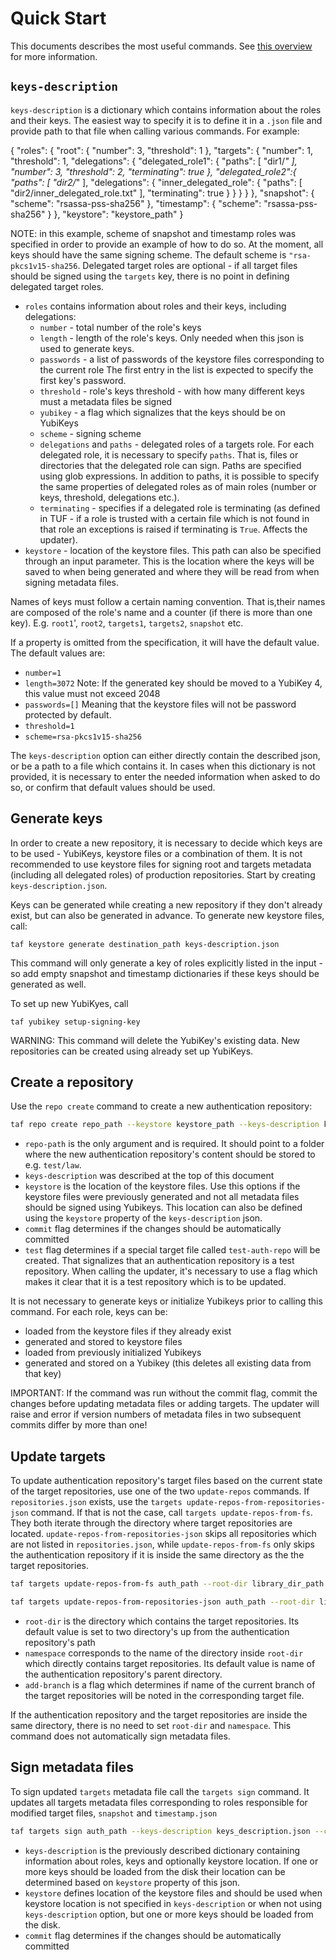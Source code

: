 # Quick Start

This documents describes the most useful commands. See [this overview](repo-creation-and-update-util.md) for more information.

## `keys-description`

`keys-description` is a dictionary which contains information about the roles and their keys. The easiest way to specify it is to define it in a `.json` file and provide path to that file when calling various commands. For example:

{
	"roles": {
  	"root": {
  	  "number": 3,
			"threshold": 1
  	},
  	"targets": {
			"number": 1,
			"threshold": 1,
			"delegations": {
				"delegated_role1": {
					"paths": [
						"dir1/*"
						],
					"number": 3,
					"threshold": 2,
          "terminating": true
				},
				"delegated_role2":{
					"paths": [
						"dir2/*"
					],
					"delegations": {
						"inner_delegated_role": {
							"paths": [
								"dir2/inner_delegated_role.txt"
							],
              "terminating": true
						}
					}
				}
			}
  	},
  	"snapshot": {
			"scheme": "rsassa-pss-sha256"
		},
  	"timestamp": {
			"scheme": "rsassa-pss-sha256"
		}
	},
	"keystore": "keystore_path"
}

NOTE: in this example, scheme of snapshot and timestamp roles was specified in order to provide
an example of how to do so. At the moment, all keys should have the same signing scheme.
The default scheme is `"rsa-pkcs1v15-sha256`. Delegated target roles are optional - if all target files
should be signed using the `targets` key, there is no point in defining delegated target roles.

- `roles` contains information about roles and their keys, including delegations:
  -  `number` - total number of the role's keys
  - `length` - length of the role's keys. Only needed when this json is used to generate keys.
  - `passwords` - a list of passwords of the keystore files corresponding to the current role The first entry in the list is expected to specify the first key's password.
  - `threshold` - role's keys threshold - with how many different keys must a metadata files be signed
  - `yubikey` - a flag which signalizes that the keys should be on YubiKeys
  - `scheme` - signing scheme
  - `delegations` and `paths` - delegated roles of a targets role. For each delegated role, it is necessary to specify `paths`. That is, files or directories that the delegated role can sign. Paths are specified using glob expressions. In addition to paths, it is possible to specify the same properties of delegated roles as of main roles (number or keys, threshold, delegations etc.).
  - `terminating` - specifies if a delegated role is terminating (as defined in TUF - if a role is trusted with a certain file which is not found in that role an exceptions is raised if terminating is `True`. Affects the updater).
- `keystore` - location of the keystore files. This path can also be specified through an input parameter. This is the location where the keys will be saved to when being generated and where they will be read from when signing metadata files.

Names of keys must follow a certain naming convention. That is,their names are composed of the role's name
and a counter (if there is more than one key). E.g. `root1`', `root2`, `targets1`, `targets2`, `snapshot` etc.

If a property is omitted from the specification, it will have the default value. The default values are:
- `number=1`
- `length=3072` Note: If the generated key should be moved to a YubiKey 4, this value must not exceed 2048
- `passwords=[]` Meaning that the keystore files will not be password protected by default.
- `threshold=1`
- `scheme=rsa-pkcs1v15-sha256`

The `keys-description` option can either directly contain the described json, or be a path to a file
which contains it.
In cases when this dictionary is not provided, it is necessary to enter the needed
information when asked to do so, or confirm that default values should be used.

## Generate keys

In order to create a new repository, it is necessary to decide which keys are to be used - YubiKeys, keystore files
or a combination of them. It is not recommended to use keystore files for signing root and targets metadata (including all delegated roles) of production repositories. Start by creating `keys-description.json`.

Keys can be generated while creating a new repository if they don't already exist, but can also be generated in advance.
To generate new keystore files, call:

`taf keystore generate destination_path keys-description.json`

This command will only generate a key of roles explicitly listed in the input - so add empty snapshot and timestamp
dictionaries if these keys should be generated as well.

To set up new YubiKyes, call

`taf yubikey setup-signing-key`

WARNING: This command will delete the YubiKey's existing data. New repositories can be created using already set
up YubiKeys.

## Create a repository

Use the `repo create` command to create a new authentication repository:

```bash
taf repo create repo_path --keystore keystore_path --keys-description keys-description.json --commit --test
```

- `repo-path` is the only argument and is required. It should point to a folder where the new authentication repository's content should be stored to e.g. `test/law`.
- `keys-description` was described at the top of this document
- `keystore` is the location of the keystore files. Use this options if the keystore files were previously generated and not all metadata files should be signed using Yubikeys. This location can also be defined using the `keystore` property of the `keys-description` json.
- `commit` flag determines if the changes should be automatically committed
- `test`  flag determines if a special target file called `test-auth-repo` will be created. That
signalizes that an authentication repository is a test repository. When calling the updater,
it's necessary to use a flag which makes it clear that it is a test repository which is to
be updated.

It is not necessary to generate keys or initialize Yubikeys prior to calling this command.
For each role, keys can be:
- loaded from the keystore files if they already exist
- generated and stored to keystore files
- loaded from previously initialized Yubikeys
- generated and stored on a Yubikey (this deletes all existing data from that key)

IMPORTANT: If the command was run without the commit flag, commit the changes before updating metadata files
or adding targets. The updater will raise and error if version numbers of metadata files in two subsequent
commits differ by more than one!

## Update targets

To update authentication repository's target files based on the current state of the target repositories, use one of the two
`update-repos` commands. If `repositories.json` exists, use the `targets update-repos-from-repositories-json`
command. If that is not the case, call `targets update-repos-from-fs`. They both iterate through the
directory where target repositories are located. `update-repos-from-repositories-json` skips all repositories
which are not listed in `repositories.json`, while `update-repos-from-fs` only skips the authentication
repository if it is inside the same directory as the the target repositories.

```bash
taf targets update-repos-from-fs auth_path --root-dir library_dir_path --namespace namespace --add-branch
```

```bash
taf targets update-repos-from-repositories-json auth_path --root-dir library_dir_path --namespace namespace --add-branch
```

- `root-dir` is the directory which contains the target repositories. Its default value is set to two
directory's up from the authentication repository's path
- `namespace` corresponds to the name of the directory inside `root-dir` which directly contains target
repositories. Its default value is name of the authentication repository's parent directory.
- `add-branch` is a flag which determines if name of the current branch of the target repositories
will be noted in the corresponding target file.

If the authentication repository and the target repositories are inside the same directory, there is
no need to set `root-dir` and `namespace`. This command does not automatically sign metadata files.

## Sign metadata files

To sign updated `targets` metadata file call the `targets sign` command. It updates all targets
metadata files corresponding to roles responsible for modified target files, `snapshot`
and `timestamp.json`

```bash
taf targets sign auth_path --keys-description keys_description.json --commit
```

- `keys-description` is the previously described dictionary containing information about roles, keys and optionally keystore location. If one or more keys should be loaded from the disk their location can be determined based on `keystore` property of this json.
- `keystore` defines location of the keystore files and should be used when keystore location is not specified in `keys-description` or when not using `keys-description` option, but one or more keys should be loaded from the disk.
- `commit` flag determines if the changes should be automatically committed
